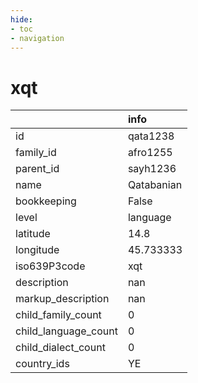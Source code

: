 ```yaml
---
hide:
- toc
- navigation
---
```

# xqt
|                      | info       |
|:---------------------|:-----------|
| id                   | qata1238   |
| family_id            | afro1255   |
| parent_id            | sayh1236   |
| name                 | Qatabanian |
| bookkeeping          | False      |
| level                | language   |
| latitude             | 14.8       |
| longitude            | 45.733333  |
| iso639P3code         | xqt        |
| description          | nan        |
| markup_description   | nan        |
| child_family_count   | 0          |
| child_language_count | 0          |
| child_dialect_count  | 0          |
| country_ids          | YE         |